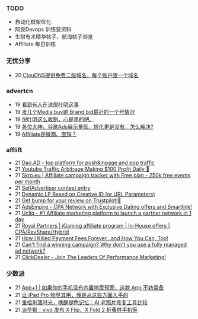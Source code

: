 ### TODO
-  自动化框架优化
-  阿良Devops 训练营资料
-  生财有术精华帖子、航海帖子浏览
-  Affiliate 每日训练

### 无忧分享
<!-- ruyo:START -->
-  20 [ClouDNS提供免费二级域名，每个账户限一个域名](https://51.ruyo.net/18345.html)<!-- ruyo:END -->

### advertcn
<!-- advertcn:START -->
-  19 [看到有人在说倪叶明这事](https://www.advertcn.com/forum.php?mod=viewthread&tid=110003)
-  19 [发几个Media buy跑 Brand bid最近的一个号情况](https://www.advertcn.com/forum.php?mod=viewthread&tid=109999)
-  19 [倪叶明这么收割，心是黑的吧。](https://www.advertcn.com/forum.php?mod=viewthread&tid=109998)
-  19 [各位大神，谷歌Ads展示量低，转化更是没有，怎么解决?](https://www.advertcn.com/forum.php?mod=viewthread&tid=109993)
-  19 [Affiliate是微商、直销？](https://www.advertcn.com/forum.php?mod=viewthread&tid=109991)<!-- advertcn:END -->

### afflift
<!-- afflift:START -->
-  21 [Dao.AD - top platform for push&amp;inpage and pop traffic](https://afflift.com/f/threads/dao-ad-top-platform-for-push-inpage-and-pop-traffic.5708/)
-  21 [Youtube Traffic Arbitrage Making $100 Profit Daily 🚀](https://afflift.com/f/threads/youtube-traffic-arbitrage-making-100-profit-daily-%F0%9F%9A%80.10780/)
-  21 [Skro.eu | Affiliate campaign tracker with Free plan - 250k free events per month](https://afflift.com/f/threads/skro-eu-affiliate-campaign-tracker-with-free-plan-250k-free-events-per-month.7260/)
-  21 [SelfAdvertiser contest entry](https://afflift.com/f/threads/selfadvertiser-contest-entry.10687/)
-  21 [Dynamic LP Based on Creative ID &lpar;or URL Parameters&rpar;](https://afflift.com/f/threads/dynamic-lp-based-on-creative-id-or-url-parameters.9736/)
-  21 [Get bump for your review on Trustpilot!🤑](https://afflift.com/f/threads/get-bump-for-your-review-on-trustpilot-%F0%9F%A4%91.10782/)
-  21 [AdsEmpire - CPA Network with Exclusive Dating offers and Smartlink!](https://afflift.com/f/threads/adsempire-cpa-network-with-exclusive-dating-offers-and-smartlink.6820/)
-  21 [Ucliq - #1 Affiliate marketing platform to launch a partner network in 1 day](https://afflift.com/f/threads/ucliq-1-affiliate-marketing-platform-to-launch-a-partner-network-in-1-day.10052/)
-  21 [Royal Partners | iGaming affiliate program | In-House offers | CPA/RevShare/Hybrid](https://afflift.com/f/threads/royal-partners-igaming-affiliate-program-in-house-offers-cpa-revshare-hybrid.10011/)
-  21 [How I Killed Payment Fees Forever…and How You Can, Too!](https://afflift.com/f/threads/how-i-killed-payment-fees-forever%E2%80%A6and-how-you-can-too.10749/)
-  21 [Can&#39;t find a winning campaign? Why don&#39;t you use a fully managed ad network?](https://afflift.com/f/threads/cant-find-a-winning-campaign-why-dont-you-use-a-fully-managed-ad-network.10771/)
-  21 [ClickDealer - Join The Leaders Of Performance Marketing!](https://afflift.com/f/threads/clickdealer-join-the-leaders-of-performance-marketing.2440/)<!-- afflift:END -->

### 少数派
<!-- sspai:START -->
-  21 [App+1 | 如果你的手机没有内置地震预警，这款 App 不妨常备](https://sspai.com/post/73727)
-  21 [让 iPad Pro 物尽其用，我是从这些方面入手的](https://sspai.com/post/78887)
-  21 [重拾剥落时光，唤醒褪色记忆：AI 老照片修复工具比较](https://sspai.com/post/79376)
-  21 [派早报：vivo 发布 X Flip、X Fold 2 折叠屏手机等](https://sspai.com/post/79391)<!-- sspai:END -->
